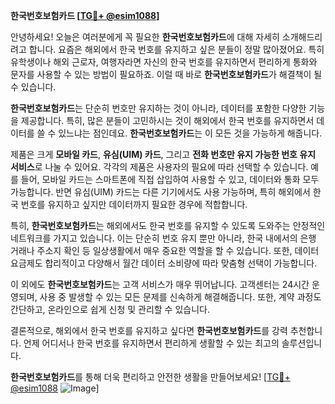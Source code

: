 **한국번호보험카드 [[TG💪+ @esim1088](https://t.me/s/esim1088)]**

안녕하세요! 오늘은 여러분에게 꼭 필요한 **한국번호보험카드**에 대해 자세히 소개해드리려고 합니다. 요즘은 해외에서 한국 번호를 유지하고 싶은 분들이 정말 많아졌어요. 특히 유학생이나 해외 근로자, 여행자라면 자신의 한국 번호를 유지하면서 편리하게 통화와 문자를 사용할 수 있는 방법이 필요하죠. 이럴 때 바로 **한국번호보험카드**가 해결책이 될 수 있습니다.

**한국번호보험카드**는 단순히 번호만 유지하는 것이 아니라, 데이터를 포함한 다양한 기능을 제공합니다. 특히, 많은 분들이 고민하시는 것이 해외에서 한국 번호를 유지하면서 데이터를 쓸 수 있느냐는 점인데요. **한국번호보험카드**는 이 모든 것을 가능하게 해줍니다. 

제품은 크게 **모바일 카드**, **유심(UIM) 카드**, 그리고 **전화 번호만 유지 가능한 번호 유지 서비스**로 나눌 수 있어요. 각각의 제품은 사용자의 필요에 따라 선택할 수 있습니다. 예를 들어, 모바일 카드는 스마트폰에 직접 삽입하여 사용할 수 있고, 데이터와 통화 모두 가능합니다. 반면 유심(UIM) 카드는 다른 기기에서도 사용 가능하며, 특히 해외에서 한국 번호를 유지하고 싶지만 데이터까지 필요한 경우에 적합합니다.

특히, **한국번호보험카드**는 해외에서도 한국 번호를 유지할 수 있도록 도와주는 안정적인 네트워크를 가지고 있습니다. 이는 단순히 번호 유지 뿐만 아니라, 한국 내에서의 은행 거래나 주소지 확인 등 일상생활에서 매우 중요한 역할을 할 수 있습니다. 또한, 데이터 요금제도 합리적이고 다양해서 월간 데이터 소비량에 따라 맞춤형 선택이 가능합니다.

이 외에도 **한국번호보험카드**는 고객 서비스가 매우 뛰어납니다. 고객센터는 24시간 운영되며, 사용 중 발생할 수 있는 모든 문제를 신속하게 해결해줍니다. 또한, 계약 과정도 간단하고, 온라인으로 쉽게 신청 및 관리할 수 있습니다.

결론적으로, 해외에서 한국 번호를 유지하고 싶다면 **한국번호보험카드**를 강력 추천합니다. 언제 어디서나 한국 번호를 유지하면서 편리하게 생활할 수 있는 최고의 솔루션입니다.

**한국번호보험카드**를 통해 더욱 편리하고 안전한 생활을 만들어보세요! [[TG💪+ @esim1088](https://t.me/s/esim1088) ![Image](https://i.postimg.cc/Y0z9fWf4/image.png)]